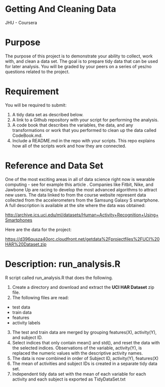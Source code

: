 # Getting And Cleaning Data
JHU - Coursera

# Purpose
The purpose of this project is to demonstrate your ability to collect, work with, and clean a data set. The goal is to prepare tidy data that can be used for later analysis. You will be graded by your peers on a series of yes/no questions related to the project. 

# Requirement
You will be required to submit: 

 1. A tidy data set as described below.
 2. A link to a Github repository with your script for performing the analysis.
 3. A code book that describes the variables, the data, and any transformations or work that you performed to clean up the data called CodeBook.md. 
 4. Include a README.md in the repo with your scripts. This repo explains how all of the scripts work and how they are connected.

# Reference and Data Set
One of the most exciting areas in all of data science right now is wearable computing - see for example this article . Companies like Fitbit, Nike, and Jawbone Up are racing to develop the most advanced algorithms to attract new users. The data linked to from the course website represent data collected from the accelerometers from the Samsung Galaxy S smartphone. A full description is available at the site where the data was obtained:

http://archive.ics.uci.edu/ml/datasets/Human+Activity+Recognition+Using+Smartphones

Here are the data for the project:

https://d396qusza40orc.cloudfront.net/getdata%2Fprojectfiles%2FUCI%20HAR%20Dataset.zip

# Description: run_analysis.R

R script called run_analysis.R that does the following.

 1. Create a directory and download and extract the **UCI HAR Dataset** zip file.
 2. The following files are read:
  * test data
  * train data
  * features
  * activity labels
 3. The test and train data are merged by grouping features(X), activity(Y), and subject ID.
 4. Select indices that only contain mean() and std(), and reset the data with the selected indices. Observations of the variable, activity(Y), is replaced the numeric values with the descriptive activity names.
 5. The data is now combined in order of Subject ID, activity(Y), features(X)
 6. The mean of activities and subject IDs is created in a separate tidy data set.
 7. Independent tidy data set with the mean of each variable for each activity and each subject is exported as TidyDataSet.txt
